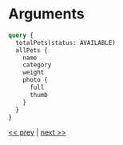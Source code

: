 # Arguments

```graphql
query {
  totalPets(status: AVAILABLE)
  allPets {
    name
    category
    weight
    photo {
      full
      thumb
    }
  }
}
```

[<< prev](https://github.com/MoonHighway/sample-instructor-guide/blob/master/instructor-notes/AM1-QueryLanguage/03-pet-library-nested.md) | [next >>](https://github.com/MoonHighway/sample-instructor-guide/blob/master/instructor-notes/AM1-QueryLanguage/05-pet-library-aliases.md)
